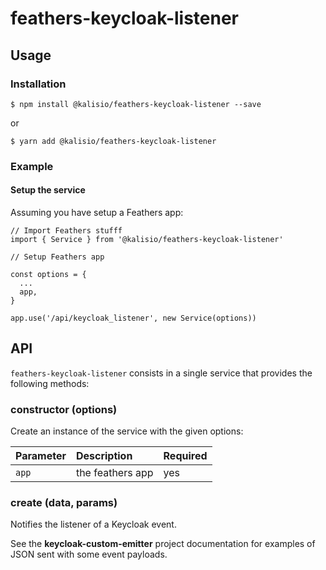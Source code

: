# feathers-keycloak-listener

## Usage

### Installation

````
$ npm install @kalisio/feathers-keycloak-listener --save
````
or

````
$ yarn add @kalisio/feathers-keycloak-listener
````

### Example

#### Setup the service

Assuming you have setup a Feathers app:

````
// Import Feathers stufff
import { Service } from '@kalisio/feathers-keycloak-listener'

// Setup Feathers app

const options = {
  ...
  app,
}

app.use('/api/keycloak_listener', new Service(options))
````

## API

`feathers-keycloak-listener` consists in a single service that provides the following methods:

### constructor (options)

Create an instance of the service with the given options:

| Parameter | Description | Required |
| :--- | :--- | :--- |
| `app` | the feathers app | yes |

### create (data, params)

Notifies the listener of a Keycloak event.

See the **keycloak-custom-emitter**
project documentation for examples of
JSON sent with some event payloads.
